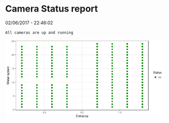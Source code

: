 Camera Status report
================
02/06/2017 - 22:46:02

    All cameras are up and running

![](camreport_files/figure-markdown_github/unnamed-chunk-2-1.png)
